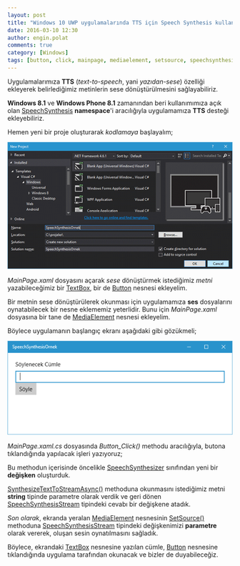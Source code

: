 ```yaml
---
layout: post
title: "Windows 10 UWP uygulamalarında TTS için Speech Synthesis kullanımı"
date: 2016-03-10 12:30
author: engin.polat
comments: true
category: [Windows]
tags: [button, click, mainpage, mediaelement, setsource, speechsynthesisstream, speechsynthesizer, synthesizetexttostreamasync, text to speech, textbox, tts, universal app, uwp, windows10, xaml, xaml.cs]
---
```

Uygulamalarımıza **TTS** (*text-to-speech*, yani *yazıdan-sese*) özelliği ekleyerek belirlediğimiz metinlerin sese dönüştürülmesini sağlayabiliriz.

**Windows 8.1** ve **Windows Phone 8.1** zamanından beri kullanımımıza açık olan <a href="https://msdn.microsoft.com/library/windows/apps/windows.media.speechsynthesis" target="_blank">SpeechSynthesis</a> **namespace**'i aracılığıyla uygulamamıza **TTS** desteği ekleyebiliriz.

Hemen yeni bir proje oluşturarak *kodlamaya* başlayalım;

![](/assets/uploads/2016/03/tts-1.png)

*MainPage.xaml* dosyasını açarak *sese* dönüştürmek istediğimiz *metni* yazabileceğimiz bir <a href="https://msdn.microsoft.com/library/windows/apps/windows.ui.xaml.controls.textbox" target="_blank">TextBox</a>, bir de <a href="https://msdn.microsoft.com/library/windows/apps/windows.ui.xaml.controls.button" target="_blank">Button</a> nesnesi ekleyelim.

Bir metnin sese dönüştürülerek okunması için uygulamamıza **ses** dosyalarını oynatabilecek bir nesne eklememiz yeterlidir. Bunu için *MainPage.xaml* dosyasına bir tane de <a href="http://msdn.microsoft.com/library/windows/apps/windows.ui.xaml.controls.mediaelement" target="_blank">MediaElement</a> nesnesi ekleyelim.

<script src="https://gist.github.com/polatengin/fd8bf8ed1aeab2b584239c2f90cc5fb5.js?file=MainPage.xaml"></script>

Böylece uygulamanın başlangıç ekranı aşağıdaki gibi gözükmeli;

![](/assets/uploads/2016/03/tts-2.png)

*MainPage.xaml.cs* dosyasında *Button_Click()* methodu aracılığıyla, butona tıklandığında yapılacak işleri yazıyoruz;

<script src="https://gist.github.com/polatengin/fd8bf8ed1aeab2b584239c2f90cc5fb5.js?file=MainPage.xaml.cs"></script>

Bu methodun içerisinde öncelikle <a href="https://msdn.microsoft.com/library/windows/apps/windows.media.speechsynthesis.speechsynthesizer" target="_blank">SpeechSynthesizer</a> sınıfından yeni bir **değişken** oluşturduk.

<a href="https://msdn.microsoft.com/library/windows/apps/windows.media.speechsynthesis.speechsynthesizer.synthesizetexttostreamasync" target="_blank">SynthesizeTextToStreamAsync()</a> methoduna okunmasını istediğimiz metni **string** tipinde parametre olarak verdik ve geri dönen <a href="https://msdn.microsoft.com/library/windows/apps/windows.media.speechsynthesis.speechsynthesisstream" target="_blank">SpeechSynthesisStream</a> tipindeki cevabı bir değişkene atadık.

*Son olarak*, ekranda yeralan <a href="http://msdn.microsoft.com/library/windows/apps/windows.ui.xaml.controls.mediaelement" target="_blank">MediaElement</a> nesnesinin <a href="https://msdn.microsoft.com/library/windows/apps/br244338" target="_blank">SetSource()</a> methoduna <a href="https://msdn.microsoft.com/library/windows/apps/windows.media.speechsynthesis.speechsynthesisstream" target="_blank">SpeechSynthesisStream</a> tipindeki değişkenimizi **parametre** olarak vererek, oluşan sesin oynatılmasını sağladık.

Böylece, ekrandaki <a href="https://msdn.microsoft.com/library/windows/apps/windows.ui.xaml.controls.textbox" target="_blank">TextBox</a> nesnesine yazılan cümle, <a href="https://msdn.microsoft.com/library/windows/apps/windows.ui.xaml.controls.button" target="_blank">Button</a> nesnesine tıklandığında uygulama tarafından okunacak ve bizler de duyabileceğiz.